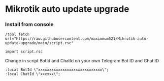# Mikrotik auto update upgrade

### Install from console 

```
/tool fetch url="https://raw.githubusercontent.com/maximmum521/Mikrotik-auto-update-upgrade/main/script.rsc"
```
```
import script.rsc
```

Change in script BotId and ChatId on your own Telegram Bot ID and Chat ID 

    :local BotId \"xxxxxxxxxxxxxxxxxxxxxxxxxxxxx\"; 
    :local ChatId \"xxxxxx\";
    

